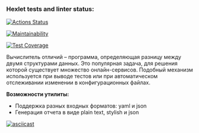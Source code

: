 ### Hexlet tests and linter status:
[![Actions Status](https://github.com/fireyorkUP/java-project-71/actions/workflows/hexlet-check.yml/badge.svg)](https://github.com/fireyorkUP/java-project-71/actions)

[![Maintainability](https://api.codeclimate.com/v1/badges/1374ac1a9822f0c317a9/maintainability)](https://codeclimate.com/github/fireyorkUP/java-project-71/maintainability)

[![Test Coverage](https://api.codeclimate.com/v1/badges/1374ac1a9822f0c317a9/test_coverage)](https://codeclimate.com/github/fireyorkUP/java-project-71/test_coverage)


Вычислитель отличий – программа, определяющая разницу между двумя структурами данных. 
Это популярная задача, для решения которой существует множество онлайн-сервисов.
Подобный механизм используется при выводе тестов или при автоматическом отслеживании изменении в конфигурационных файлах.

**Возможности утилиты:**

* Поддержка разных входных форматов: yaml и json
* Генерация отчета в виде plain text, stylish и json


[![asciicast](https://asciinema.org/a/lSkV2B9PSQ6feI8MRntGeEJ3b.svg)](https://asciinema.org/a/lSkV2B9PSQ6feI8MRntGeEJ3b)
